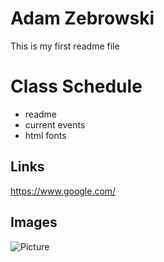 # Adam Zebrowski

This is my first readme file

# Class Schedule

* readme
* current events
* html fonts

## Links
https://www.google.com/

## Images

![Picture](/NittanyLion.jpg)

